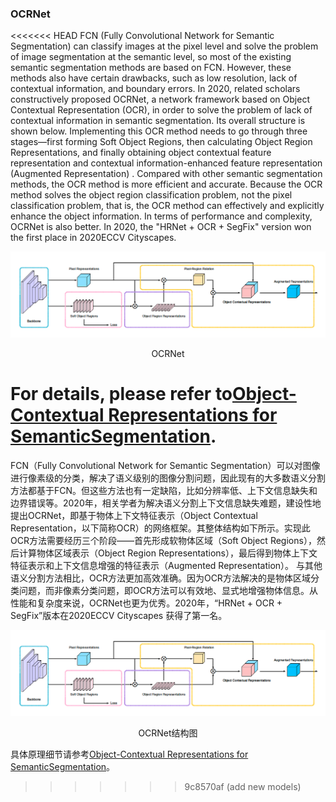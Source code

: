 ### OCRNet

<<<<<<< HEAD
FCN (Fully Convolutional Network for Semantic Segmentation) can classify images at the pixel level and solve the problem of image segmentation at the semantic level, so most of the existing semantic segmentation methods are based on FCN. However, these methods also have certain drawbacks, such as low resolution, lack of contextual information, and boundary errors. In 2020, related scholars constructively proposed OCRNet, a network framework based on Object Contextual Representation (OCR), in order to solve the problem of lack of contextual information in semantic segmentation. Its overall structure is shown below. Implementing this OCR method needs to go through three stages—first forming Soft Object Regions, then calculating Object Region Representations, and finally obtaining object contextual feature representation and contextual information-enhanced feature representation (Augmented Representation) . Compared with other semantic segmentation methods, the OCR method is more efficient and accurate. Because the OCR method solves the object region classification problem, not the pixel classification problem, that is, the OCR method can effectively and explicitly enhance the object information. In terms of performance and complexity, OCRNet is also better. In 2020, the "HRNet + OCR + SegFix" version won the first place in 2020ECCV Cityscapes.

![](./images/OCRNet.png)

<div align = "center">OCRNet</div>

For details, please refer to[Object-Contextual Representations for SemanticSegmentation](https://arxiv.org/pdf/1909.11065.pdf).
=======
FCN（Fully Convolutional Network for Semantic Segmentation）可以对图像进行像素级的分类，解决了语义级别的图像分割问题，因此现有的大多数语义分割方法都基于FCN。但这些方法也有一定缺陷，比如分辨率低、上下文信息缺失和边界错误等。2020年，相关学者为解决语义分割上下文信息缺失难题，建设性地提出OCRNet，即基于物体上下文特征表示（Object Contextual Representation，以下简称OCR）的网络框架。其整体结构如下所示。实现此OCR方法需要经历三个阶段——首先形成软物体区域（Soft Object Regions），然后计算物体区域表示（Object Region Representations），最后得到物体上下文特征表示和上下文信息增强的特征表示（Augmented Representation）。 与其他语义分割方法相比，OCR方法更加高效准确。因为OCR方法解决的是物体区域分类问题，而非像素分类问题，即OCR方法可以有效地、显式地增强物体信息。从性能和复杂度来说，OCRNet也更为优秀。2020年，“HRNet + OCR + SegFix”版本在2020ECCV Cityscapes 获得了第一名。

![](./images/OCRNet.png)

<div align = "center">OCRNet结构图</div>

具体原理细节请参考[Object-Contextual Representations for SemanticSegmentation](https://arxiv.org/pdf/1909.11065.pdf)。
>>>>>>> 9c8570af (add new models)
